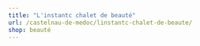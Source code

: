 ```yaml
---
title: "L'instantc chalet de beauté"
url: /castelnau-de-medoc/linstantc-chalet-de-beaute/
shop: beauté
---
```


